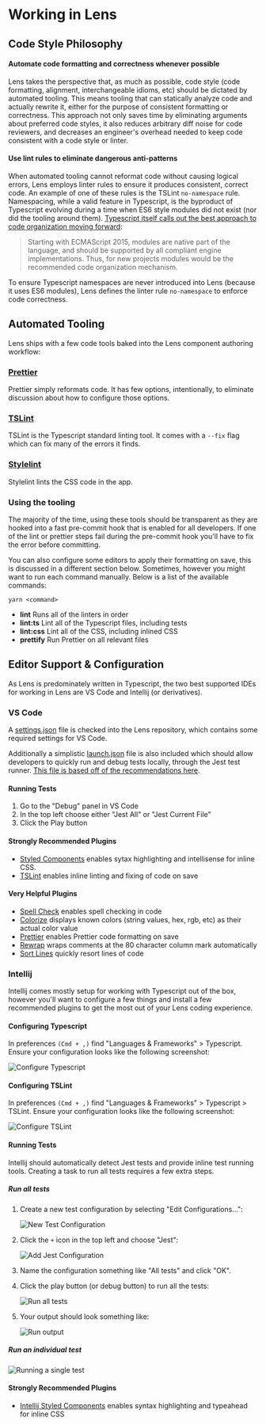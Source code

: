 # Working in Lens

## Code Style Philosophy

#### Automate code formatting and correctness whenever possible

Lens takes the perspective that, as much as possible, code style (code formatting, alignment, interchangeable idioms, etc) should be dictated by automated tooling. This means tooling that can statically analyze code and actually rewrite it, either for the purpose of consistent formatting or correctness. This approach not only saves time by eliminating arguments about preferred code styles, it also reduces arbitrary diff noise for code reviewers, and decreases an engineer's overhead needed to keep code consistent with a code style or linter.

#### Use lint rules to eliminate dangerous anti-patterns

When automated tooling cannot reformat code without causing logical errors, Lens employs linter rules to ensure it produces consistent, correct code. An example of one of these rules is the TSLint `no-namespace` rule. Namespacing, while a valid feature in Typescript, is the byproduct of Typescript evolving during a time when ES6 style modules did not exist (nor did the tooling around them). [Typescript itself calls out the best approach to code organization moving forward](https://www.typescriptlang.org/docs/handbook/namespaces-and-modules.html#using-modules):

> Starting with ECMAScript 2015, modules are native part of the language, and should be supported by all compliant engine implementations. Thus, for new projects modules would be the recommended code organization mechanism.

To ensure Typescript namespaces are never introduced into Lens (because it uses ES6 modules), Lens defines the linter rule `no-namespace` to enforce code correctness.

## Automated Tooling

Lens ships with a few code tools baked into the Lens component authoring workflow:

### [Prettier](https://prettier.io/)

Prettier simply reformats code. It has few options, intentionally, to eliminate discussion about how to configure those options.

### [TSLint](https://palantir.github.io/tslint/)

TSLint is the Typescript standard linting tool. It comes with a `--fix` flag which can fix many of the errors it finds.

### [Stylelint](https://stylelint.io/)

Stylelint lints the CSS code in the app.

### Using the tooling

The majority of the time, using these tools should be transparent as they are hooked into a fast pre-commit hook that is enabled for all developers. If one of the lint or prettier steps fail during the pre-commit hook you'll have to fix the error before committing.

You can also configure some editors to apply their formatting on save, this is discussed in a different section below. Sometimes, however you might want to run each command manually. Below is a list of the available commands:

`yarn <command>`

- **lint** Runs all of the linters in order
- **lint:ts** Lint all of the Typescript files, including tests
- **lint:css** Lint all of the CSS, including inlined CSS
- **prettify** Run Prettier on all relevant files

## Editor Support & Configuration

As Lens is predominately written in Typescript, the two best supported IDEs for working in Lens are VS Code and Intellij (or derivatives).

### VS Code

A [settings.json](.vscode/settings.json) file is checked into the Lens repository, which contains some required settings for VS Code.

Additionally a simplistic [launch.json](.vscode/launch.json) file is also included which should allow developers to quickly run and debug tests locally, through the Jest test runner. [This file is based off of the recommendations here](https://github.com/Microsoft/vscode-recipes/tree/master/debugging-jest-tests).

#### Running Tests

1.  Go to the "Debug" panel in VS Code
2.  In the top left choose either "Jest All" or "Jest Current File"
3.  Click the Play button

#### Strongly Recommended Plugins

- [Styled Components](https://github.com/styled-components/vscode-styled-components) enables sytax highlighting and intellisense for inline CSS.
- [TSLint](https://github.com/Microsoft/vscode-tslint) enables inline linting and fixing of code on save

#### Very Helpful Plugins

- [Spell Check](https://github.com/Jason-Rev/vscode-spell-checker) enables spell checking in code
- [Colorize](https://github.com/kamikillerto/vscode-colorize) displays known colors (string values, hex, rgb, etc) as their actual color value
- [Prettier](https://github.com/prettier/prettier-vscode) enables Prettier code formatting on save
- [Rewrap](https://github.com/stkb/Rewrap) wraps comments at the 80 character column mark automatically
- [Sort Lines](https://github.com/Tyriar/vscode-sort-lines) quickly resort lines of code

### Intellij

Intellij comes mostly setup for working with Typescript out of the box, however you'll want to configure a few things and install a few recommended plugins to get the most out of your Lens coding experience.

#### Configuring Typescript

In preferences `(Cmd + ,)` find "Languages & Frameworks" > Typescript. Ensure your configuration looks like the following screenshot:

![Configure Typescript](images/typescript_config.jpg)

#### Configuring TSLint

In preferences `(Cmd + ,)` find "Languages & Frameworks" > Typescript > TSLint. Ensure your configuration looks like the following screenshot:

![Configure TSLint](images/tslint_config.jpg)

#### Running Tests

Intellij should automatically detect Jest tests and provide inline test running tools. Creating a task to run all tests requires a few extra steps.

##### Run all tests

1. Create a new test configuration by selecting "Edit Configurations...":

    ![New Test Configuration](images/intellij_test_configuration.jpg)
1. Click the `+` icon in the top left and choose "Jest":

    ![Add Jest Configuration](images/intellij_test_configuration_add.jpg)
1. Name the configuration something like "All tests" and click "OK".
1. Click the play button (or debug button) to run all the tests:

    ![Run all tests](images/intellij_run_all_tests.jpg)
1. Your output should look something like:

    ![Run output](images/intellij_run_all_tests_output.jpg)

##### Run an individual test

![Running a single test](images/intellij_run_individual_test.gif)

#### Strongly Recommended Plugins

- [Intellij Styled Components](https://github.com/styled-components/webstorm-styled-components) enables syntax highlighting and typeahead for inline CSS

